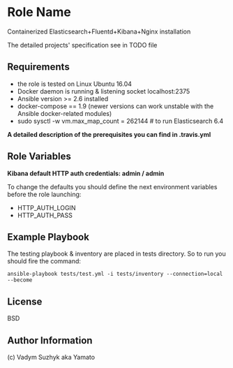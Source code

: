 Role Name
=========

Containerized Elasticsearch+Fluentd+Kibana+Nginx installation

The detailed projects' specification see in TODO file


Requirements
------------

- the role is tested on Linux Ubuntu 16.04
- Docker daemon is running & listening socket localhost:2375
- Ansible version >= 2.6 installed
- docker-compose == 1.9 (newer versions can work unstable with the Ansible docker-related modules)
- sudo sysctl -w vm.max_map_count = 262144 # to run Elasticsearch 6.4

**A detailed description of the prerequisites you can find in .travis.yml**


Role Variables
--------------

**Kibana default HTTP auth credentials: admin / admin**

To change the defaults you should define the next environment variables before the role launching:

- HTTP_AUTH_LOGIN
- HTTP_AUTH_PASS


Example Playbook
----------------

The testing playbook & inventory are placed in tests directory. So to run you should fire the command:

```
ansible-playbook tests/test.yml -i tests/inventory --connection=local --become
```


License
-------

BSD

Author Information
------------------

(c) Vadym Suzhyk aka Yamato
